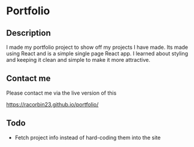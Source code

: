 # Portfolio

## Description

I made my portfolio project to show off my projects I have made. Its made using React and is a simple single page React app. I learned about styling and keeping it clean and simple to make it more attractive.

## Contact me

Please contact me via the live version of this

https://racorbin23.github.io/portfolio/

## Todo
- Fetch project info instead of hard-coding them into the site

